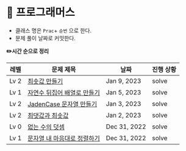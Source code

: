 <h1>📁 프로그래머스</h1>

- 클래스 명은 `Prac`+ `순번` 으로 한다.
- 문제 풀이 날짜로 커밋한다.


<b>✏️시간 순으로 정리</b>

|레벨|문제 제목|날짜|진행 상황|
|------|---|---|---|
|Lv 2|[최솟값 만들기](https://github.com/kimjiae970/Algorithm-/blob/main/src/Prac6.java)|Jan 9, 2023|solve|
|Lv 1|[자연수 뒤집어 배열로 만들기](https://github.com/kimjiae970/Algorithm-/blob/main/src/Prac5.java)|Jan 5, 2023|solve|
|Lv 2|[JadenCase 문자열 만들기](https://github.com/kimjiae970/Algorithm-/blob/main/src/Prac4.java)|Jan 3, 2023|solve|
|Lv 2|[최댓값과 최솟값](https://school.programmers.co.kr/learn/courses/30/lessons/12939)|Jan 2, 2023|solve|
|Lv 0|[없는 수의 덧셈](https://github.com/kimjiae970/Algorithm-/blob/main/src/Prac2.java)|Dec 31, 2022|solve|
|Lv 1|[문자열 내 마음대로 정렬하기](https://github.com/kimjiae970/Algorithm-/blob/main/src/Prac1.java)|Dec 31, 2022|solve|
